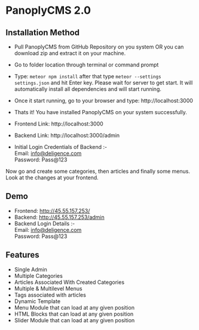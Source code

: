 # PanoplyCMS 2.0


## Installation Method
- Pull PanoplyCMS from GitHub Repository on you system OR you can download zip and extract it on your machine.
- Go to folder location through terminal or command prompt
- Type: `meteor npm install` after that type `meteor --settings settings.json` and hit Enter key. Please wait for server to get start. It will automatically install all dependencies and will start running.
- Once it start running, go to your browser and type: http://localhost:3000
- Thats it! You have installed PanoplyCMS on your system successfully.

- Frontend Link: http://localhost:3000
- Backend Link: http://localhost:3000/admin

- Initial Login Credentials of Backend :-<br>
	Email: info@deligence.com<br>
	Password: Pass@123

Now go and create some categories, then articles and finally some menus. Look at the changes at your frontend.

## Demo
- Frontend: http://45.55.157.253/
- Backend: http://45.55.157.253/admin
- Backend Login Details :-<br>
	Email: info@deligence.com<br>
	Password: Pass@123

## Features
- Single Admin
- Multiple Categories
- Articles Associated With Created Categories
- Multiple & Multilevel Menus
- Tags associated with articles
- Dynamic Template
- Menu Module that can load at any given position
- HTML Blocks that can load at any given position
- Slider Module that can load at any given position
